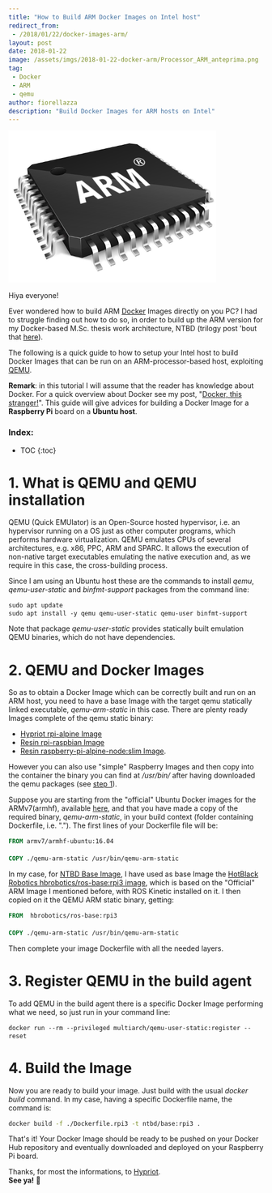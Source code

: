 ```yaml
---
title: "How to Build ARM Docker Images on Intel host"
redirect_from:
 - /2018/01/22/docker-images-arm/
layout: post
date: 2018-01-22
image: /assets/imgs/2018-01-22-docker-arm/Processor_ARM_anteprima.png
tag:
 - Docker
 - ARM
 - qemu
author: fiorellazza
description: "Build Docker Images for ARM hosts on Intel"
---
```

![docker_arm_intel](/assets/imgs/2018-01-22-docker-arm/Processor_ARM.png)

Hiya everyone!

Ever wondered how to build ARM [Docker](https://www.docker.com/) Images directly on you PC? I had to struggle finding out how to do so, in order to build up the ARM version for my Docker-based M.Sc. thesis work architecture, NTBD (trilogy post 'bout that [here]()).

The following is a quick guide to how to setup your Intel host to build Docker Images that can be run on an ARM-processor-based host, exploiting [QEMU](https://www.qemu.org/).

**Remark**: in this tutorial I will assume that the reader has knowledge about Docker. For a quick overview about Docker see my post, "[Docker, this stranger!]()". This guide will give advices for building a Docker Image for a **Raspberry Pi** board on a **Ubuntu host**.

### Index:
* TOC
{:toc}

# 1. What is QEMU and QEMU installation
 QEMU (Quick EMUlator) is an Open-Source hosted hypervisor, i.e. an hypervisor running on a OS just as other computer programs, which performs hardware virtualization. QEMU emulates CPUs of several architectures, e.g. x86, PPC, ARM and SPARC. It allows the execution of non-native target executables emulating the native execution and, as we require in this case, the cross-building process.

 Since I am using an Ubuntu host these are the commands to install *qemu*, *qemu-user-static* and *binfmt-support* packages from the command line:

 ``` 
 sudo apt update
 sudo apt install -y qemu qemu-user-static qemu-user binfmt-support
 ```

 Note that package *qemu-user-static* provides statically built emulation QEMU binaries, which do not have dependencies. 

# 2. QEMU and Docker Images
So as to obtain a Docker Image which can be correctly built and run on an ARM host, you need to have a base Image with the target qemu statically linked executable, *qemu-arm-static* in this case. There are plenty ready Images complete of the qemu static binary: 
- [Hypriot rpi-alpine Image](https://hub.docker.com/r/hypriot/rpi-alpine/)
- [Resin rpi-raspbian Image](https://hub.docker.com/r/resin/rpi-raspbian/)
- [Resin raspberry-pi-alpine-node:slim Image](https://hub.docker.com/r/resin/raspberry-pi-alpine-node/). 

However you can also use "simple" Raspberry Images and then copy into the container the binary you can find at */usr/bin/* after having downloaded the qemu packages (see [step 1](#1-what-is-qemu-and-qemu-installation)).

Suppose you are starting from the "official" Ubuntu Docker images for the ARMv7(armhf), available [here](https://hub.docker.com/r/armv7/armhf-ubuntu/), and that you have made a copy of the required binary, *qemu-arm-static*, in your build context (folder containing Dockerfile, i.e. "."). The first lines of your Dockerfile file will be:

```Dockerfile
FROM armv7/armhf-ubuntu:16.04

COPY ./qemu-arm-static /usr/bin/qemu-arm-static
```

In my case, for [NTBD Base Image](https://github.com/HotBlackRobotics/ntbd/blob/devel/NTBD_base/Dockerfile.rpi3), I have used as base Image the [HotBlack Robotics hbrobotics/ros-base:rpi3 image](https://hub.docker.com/r/hbrobotics/ros-base/), which is based on the "Official" ARM Image I mentioned before, with ROS Kinetic installed on it. I then copied on it the QEMU ARM static binary, getting:

```Dockerfile
FROM  hbrobotics/ros-base:rpi3

COPY ./qemu-arm-static /usr/bin/qemu-arm-static
```

Then complete your image Dockerfile with all the needed layers.

# 3. Register QEMU in the build agent
To add QEMU in the build agent there is a specific Docker Image performing what we need, so just run in your command line:
```
docker run --rm --privileged multiarch/qemu-user-static:register --reset
```

# 4. Build the Image
Now you are ready to build your image. Just build with the usual *docker build* command. In my case, having a specific Dockerfile name, the command is:

```bash
docker build -f ./Dockerfile.rpi3 -t ntbd/base:rpi3 .
```

That's it! Your Docker Image should be ready to be pushed on your Docker Hub repository and eventually downloaded and deployed on your Raspberry Pi board.

Thanks, for most the informations, to [Hypriot](https://blog.hypriot.com/post/setup-simple-ci-pipeline-for-arm-images/).
<br>
**See ya!** :hibiscus: